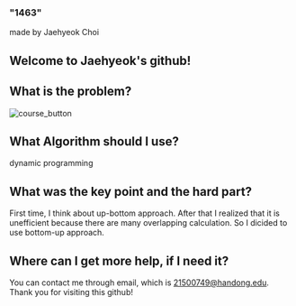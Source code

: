 ### "1463"

made by Jaehyeok Choi

## Welcome to Jaehyeok's github!

## What is the problem?

![course_button](https://github.com/Choi-JaeHyeok-21500749/1463/blob/main/1463_pro.JPG)

## What Algorithm should I use?

dynamic programming

## What was the key point and the hard part?

First time, I think about up-bottom approach. After that I realized that it is unefficient because there are many overlapping calculation.
So I dicided to use bottom-up approach.

## Where can I get more help, if I need it?

You can contact me through email, which is 21500749@handong.edu.
Thank you for visiting this github!

